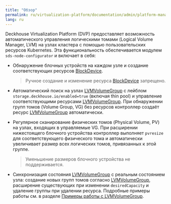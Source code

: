 ```yaml
---
title: "Обзор"
permalink: ru/virtualization-platform/documentation/admin/platform-management/storage/sds/node-configurator/about.html
lang: ru
---
```


Deckhouse Virtualization Platform (DVP) предоставляет возможность автоматического управления логическими томами (Logical Volume Manager, LVM) на узлах кластера с помощью пользовательских ресурсов Kubernetes. Эта функциональность обеспечивается модулем `sds-node-configurator` и включает в себя:

- Обнаружение блочных устройств на каждом узле и создание соответствующих ресурсов [BlockDevice](/modules/sds-node-configurator/stable/cr.html#blockdevice).
  
  > Ручное создание и изменение ресурса [BlockDevice](/modules/sds-node-configurator/stable/cr.html#blockdevice) запрещено.

- Автоматический поиск на узлах [LVMVolumeGroup](/modules/sds-node-configurator/stable/cr.html#lvmvolumegroup) с лейблом `storage.deckhouse.io/enabled=true` (включая thin pool) и управление соответствующими ресурсами [LVMVolumeGroup](/modules/sds-node-configurator/stable/cr.html#lvmvolumegroup). При обнаружении групп томов (Volume Group, VG) без ресурсов контроллер создаёт ресурс [LVMVolumeGroup](/modules/sds-node-configurator/stable/cr.html#lvmvolumegroup) автоматически.

- Регулярное сканирование физических томов (Physical Volume, PV) на узлах, входящих в управляемые VG. При расширении нижестоящего блочного устройства контроллер выполняет `pvresize` для соответствующего физического тома и автоматически увеличивает размер всех логических томов, привязанных к этой группе.

  > Уменьшение размеров блочного устройства не поддерживается.

- Синхронизация состояния [LVMVolumeGroup](/modules/sds-node-configurator/stable/cr.html#lvmvolumegroup) с реальным состоянием узла: создание новых групп томов согласно [LVMVolumeGroup](/modules/sds-node-configurator/stable/cr.html#lvmvolumegroup), расширение существующих при изменении `desiredCapacity` и удаление группы при удалении ресурса. Подробные примеры работы см. в разделе [Примеры работы с LVMVolumeGroup](./usage.html#работа-с-ресурсами-lvmvolumegroup).
